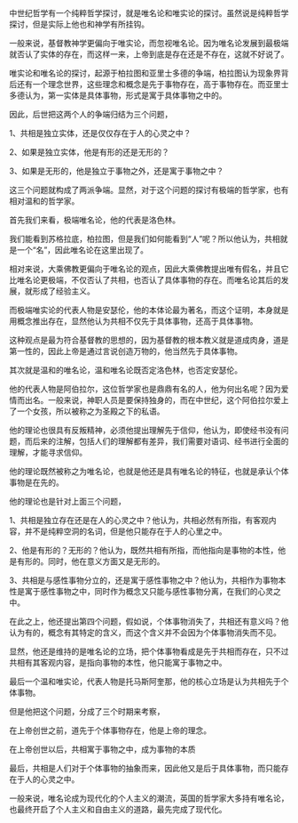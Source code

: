 <p data-pid="UcfZ92Rr">中世纪哲学有一个纯粹哲学探讨，就是唯名论和唯实论的探讨。虽然说是纯粹哲学探讨，但是实际上他也和神学有所挂钩。</p><p data-pid="083J77QX">一般来说，基督教神学更偏向于唯实论，而忽视唯名论。因为唯名论发展到最极端就否认了实体的存在，而这样一来，上帝到底是存在还是不存在，这就不好说了。</p><p data-pid="doyN73Wr">唯实论和唯名论的探讨，起源于柏拉图和亚里士多德的争端，柏拉图认为现象界背后还有一个理念世界，这些理念和概念是先于事物存在，高于事物存在。而亚里士多德认为，第一实体是具体事物，形式是寓于具体事物之中的。</p><p data-pid="eb6by6-Y">因此，后世把这两个人的争端归结为三个问题，</p><p data-pid="BkaWnCm3">1、共相是独立实体，还是仅仅存在于人的心灵之中？</p><p data-pid="rHAi1eDe">2、如果是独立实体，他是有形的还是无形的？</p><p data-pid="WnNLh2kt">3、如果是无形的，他是独立于事物之外，还是寓于事物之中？</p><p data-pid="xxglv5zN">这三个问题就构成了两派争端。显然，对于这个问题的探讨有极端的哲学家，也有相对温和的哲学家。</p><p data-pid="HasjE4vb">首先我们来看，极端唯名论，他的代表是洛色林。</p><p data-pid="Jsvq3RJ8">我们能看到苏格拉底，柏拉图，但是我们如何能看到“人”呢？所以他认为，共相就是一个“名”，因此唯名论在这里出现了。</p><p data-pid="cJ_nJ4V3">相对来说，大乘佛教更偏向于唯名论的观点，因此大乘佛教提出唯有假名，并且它比唯名论更极端，不仅否认了共相，也否认了具体事物的存在。而唯名论其后的发展，就形成了经验主义。</p><p data-pid="ynTsj48d">而极端唯实论的代表人物是安瑟伦，他的本体论最为著名，而这个证明，本身就是用概念推出存在，显然他认为共相不仅先于具体事物，还高于具体事物。</p><p data-pid="IYEBEqf2">这种观点是最为符合基督教的思想的，因为基督教的根本教义就是道成肉身，道是第一性的，因此上帝是通过言说创造万物的，他当然先于具体事物。</p><p data-pid="lE-EF5Ev">其次就是温和的唯名论，温和唯名论既否定洛色林，也否定安瑟伦。</p><p data-pid="1vlaNxxZ">他的代表人物是阿伯拉尔，这位哲学家也是鼎鼎有名的人，他为何出名呢？因为爱情而出名。一般来说，神职人员是要保持独身的，而在中世纪，这个阿伯拉尔爱上了一个女孩，所以被称之为圣殿之下的私语。</p><p data-pid="RGp-by7n">他的理论也很具有反叛精神，必须他提出理解先于信仰，他认为，即使经书没有问题，而后来的注解，包括人们的理解都有差异，我们需要对语词、经书进行全面的理解，才能寻求信仰。</p><p data-pid="ICTYKZiV">他的理论既然被称之为唯名论，也就是他还是具有唯名论的特征，也就是承认个体事物是在先的。</p><p data-pid="ni66lfKi">他的理论也是针对上面三个问题，</p><p data-pid="RF4ODFpt">1、共相是独立存在还是在人的心灵之中？他认为，共相必然有所指，有客观内容，并不是纯粹空洞的名词，但是他只能存在于人的心里之中。</p><p data-pid="vbvhfo9V">2、他是有形的？无形的？他认为，既然共相有所指，而他指向是事物的本性，他是有形的。同时，他在意义方面又是无形的。</p><p data-pid="f7JfQf1U">3、共相是与感性事物分立的，还是寓于感性事物之中？他认为，共相作为事物本性是寓于感性事物之中，同时作为概念又只能与感性事物分离，在我们的心灵之中。</p><p data-pid="S9b6xN67">在此之上，他还提出第四个问题，假如说，个体事物消失了，共相还有意义吗？他认为有的，概念有其特定的含义，而这个含义并不会因为个体事物消失而不见。</p><p data-pid="MZ1X1Hrs">显然，他还是维持的是唯名论的立场，把个体事物看成是先于共相而存在，只不过共相有其客观内容，是指向事物的本性，他只能寓于事物之中。</p><p data-pid="NPAh2j02">最后一个温和唯实论，代表人物是托马斯阿奎那，他的核心立场是认为共相先于个体事物。</p><p data-pid="grTgn6b1">但是他把这个问题，分成了三个时期来考察，</p><p data-pid="DjTlU2nF">在上帝创世之前，道先于个体事物存在，他是上帝的理念。</p><p data-pid="d9ksE1zW">在上帝创世以后，共相寓于事物之中，成为事物的本质</p><p data-pid="16wAFMgo">最后，共相是人们对于个体事物的抽象而来，因此他又是后于具体事物，而只能存在于人的心灵之中。</p><p data-pid="WPuqW7xB">一般来说，唯名论成为现代化的个人主义的潮流，英国的哲学家大多持有唯名论，也最终开启了个人主义和自由主义的道路，最先完成了现代化。</p>